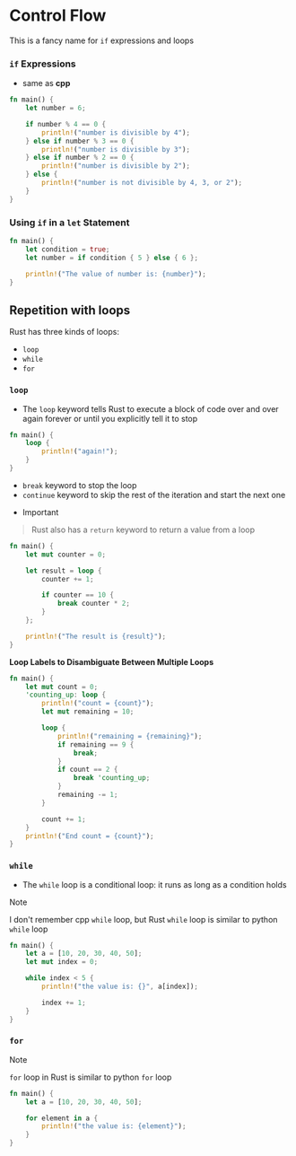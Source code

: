 # Control Flow
This is a fancy name for `if` expressions and loops

### `if` Expressions
- same as **cpp**
```rust
fn main() {
    let number = 6;

    if number % 4 == 0 {
        println!("number is divisible by 4");
    } else if number % 3 == 0 {
        println!("number is divisible by 3");
    } else if number % 2 == 0 {
        println!("number is divisible by 2");
    } else {
        println!("number is not divisible by 4, 3, or 2");
    }
}
```

### Using `if` in a `let` Statement
```rust
fn main() {
    let condition = true;
    let number = if condition { 5 } else { 6 };

    println!("The value of number is: {number}");
}
```
## Repetition with loops
Rust has three kinds of loops:
- `loop`
- `while`
- `for`

### `loop`
- The `loop` keyword tells Rust to execute a block of code over and over again forever or until you explicitly tell it to stop
```rust
fn main() {
    loop {
        println!("again!");
    }
}
```
- `break` keyword to stop the loop
- `continue` keyword to skip the rest of the iteration and start the next one
- > [!IMPORTANT]
> Rust also has a `return` keyword to return a value from a loop
```rust
fn main() {
    let mut counter = 0;

    let result = loop {
        counter += 1;

        if counter == 10 {
            break counter * 2;
        }
    };

    println!("The result is {result}");
}
```
**Loop Labels to Disambiguate Between Multiple Loops** 
```rust
fn main() {
    let mut count = 0;
    'counting_up: loop {
        println!("count = {count}");
        let mut remaining = 10;

        loop {
            println!("remaining = {remaining}");
            if remaining == 9 {
                break;
            }
            if count == 2 {
                break 'counting_up;
            }
            remaining -= 1;
        }

        count += 1;
    }
    println!("End count = {count}");
}
```

### `while`
- The `while` loop is a conditional loop: it runs as long as a condition holds
> [!NOTE]
> I don't remember cpp `while` loop, but Rust `while` loop is similar to python `while` loop
```rust
fn main() {
    let a = [10, 20, 30, 40, 50];
    let mut index = 0;

    while index < 5 {
        println!("the value is: {}", a[index]);

        index += 1;
    }
}
```

### `for`
> [!NOTE]
> `for` loop in Rust is similar to python `for` loop
```rust
fn main() {
    let a = [10, 20, 30, 40, 50];

    for element in a {
        println!("the value is: {element}");
    }
}
```
